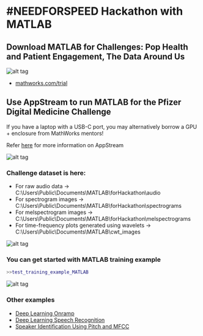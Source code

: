 # #NEEDFORSPEED Hackathon with MATLAB
## Download MATLAB for Challenges: Pop Health and Patient Engagement, The Data Around Us

![alt tag](https://user-images.githubusercontent.com/9381653/38444239-8e40fbbe-39bc-11e8-886a-e5d2996ddc34.png)

* [mathworks.com/trial](https:/www.mathworks.com/trial)

## Use AppStream to run MATLAB for the Pfizer Digital Medicine Challenge
If you have a laptop with a USB-C port, you may alternatively borrow a GPU + enclosure from MathWorks mentors!

Refer [here](https://github.com/rohith14/CMG_Hackathon/blob/master/Userguide_AppStream.docx) for more information on AppStream

![alt tag](https://user-images.githubusercontent.com/11076410/38444740-83dafac4-39be-11e8-8413-b84398bfe4b4.PNG)

### Challenge dataset is here:
* For raw audio data -> C:\Users\Public\Documents\MATLAB\forHackathon\audio
* For spectrogram images -> C:\Users\Public\Documents\MATLAB\forHackathon\spectrograms
* For melspectrogram images -> C:\Users\Public\Documents\MATLAB\forHackathon\melspectrograms
* For time-frequency plots generated using wavelets  -> C:\Users\Public\Documents\MATLAB\cwt_images

![alt tag](https://user-images.githubusercontent.com/9381653/38443336-5ba11340-39b9-11e8-873c-43afa3e893e5.PNG)
### You can get started with MATLAB training example
```MATLAB
>>test_training_example_MATLAB
```
![alt tag](https://user-images.githubusercontent.com/11076410/38442281-d1abb526-39b5-11e8-8821-64d0e0d7bf95.png)

### Other examples
* [Deep Learning Onramp](https://www.mathworks.com/training-schedule/deep-learning-onramp)
* [Deep Learning Speech Recognition](https://www.mathworks.com/help/nnet/examples/deep-learning-speech-recognition.html)
* [Speaker Identification Using Pitch and MFCC](https://www.mathworks.com/help/audio/examples/speaker-identification-using-pitch-and-mfcc.html)
